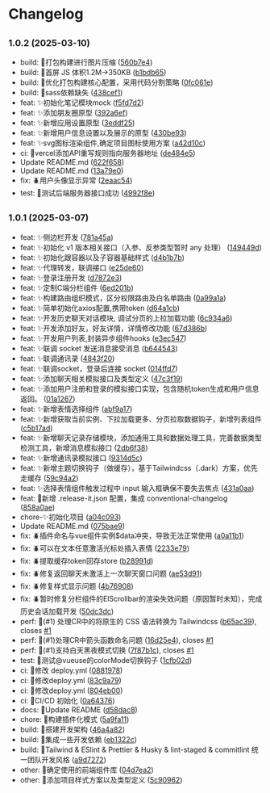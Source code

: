 # Changelog

## <small>1.0.2 (2025-03-10)</small>

* build: 🔨️打包构建进行图片压缩 ([560b7e4](https://github.com/ZRMYDYCG/llm-go-chat-client/commit/560b7e4))
* build: 🔨️首屏 JS 体积1.2M->350KB ([b1bdb65](https://github.com/ZRMYDYCG/llm-go-chat-client/commit/b1bdb65))
* build: 🔨️优化打包构建核心配置，采用代码分割策略 ([0fc061e](https://github.com/ZRMYDYCG/llm-go-chat-client/commit/0fc061e))
* build: 🔨️sass依赖缺失 ([438cef1](https://github.com/ZRMYDYCG/llm-go-chat-client/commit/438cef1))
* feat: ✨️初始化笔记模块mock ([f5fd7d2](https://github.com/ZRMYDYCG/llm-go-chat-client/commit/f5fd7d2))
* feat: ✨️添加朋友圈原型 ([392a6ef](https://github.com/ZRMYDYCG/llm-go-chat-client/commit/392a6ef))
* feat: ✨️新增应用设置原型 ([3eddf25](https://github.com/ZRMYDYCG/llm-go-chat-client/commit/3eddf25))
* feat: ✨️新增用户信息设置以及展示的原型 ([430be93](https://github.com/ZRMYDYCG/llm-go-chat-client/commit/430be93))
* feat: ✨️svg图标渲染组件,确定项目图标使用方案 ([a42d10c](https://github.com/ZRMYDYCG/llm-go-chat-client/commit/a42d10c))
* ci: 📌️vercel添加API重写规则指向服务器地址 ([de484e5](https://github.com/ZRMYDYCG/llm-go-chat-client/commit/de484e5))
* Update README.md ([622f658](https://github.com/ZRMYDYCG/llm-go-chat-client/commit/622f658))
* Update README.md ([13a79e0](https://github.com/ZRMYDYCG/llm-go-chat-client/commit/13a79e0))
* fix: 🪲️用户头像显示异常 ([2eaac54](https://github.com/ZRMYDYCG/llm-go-chat-client/commit/2eaac54))
* test: 🧪️测试后端服务器接口成功 ([4992f8e](https://github.com/ZRMYDYCG/llm-go-chat-client/commit/4992f8e))

## <small>1.0.1 (2025-03-07)</small>

* feat: ✨侧边栏开发 ([781a45a](https://github.com/ZRMYDYCG/llm-go-chat-client/commit/781a45a))
* feat: ✨️初始化 v1 版本相关接口（入参、反参类型暂时 any 处理） ([149449d](https://github.com/ZRMYDYCG/llm-go-chat-client/commit/149449d))
* feat: ✨️初始化跟容器以及子容器基础样式 ([d4b1b7b](https://github.com/ZRMYDYCG/llm-go-chat-client/commit/d4b1b7b))
* feat: ✨️代理转发，联调接口 ([e25de60](https://github.com/ZRMYDYCG/llm-go-chat-client/commit/e25de60))
* feat: ✨️登录注册开发 ([d7872e3](https://github.com/ZRMYDYCG/llm-go-chat-client/commit/d7872e3))
* feat: ✨️定制C端分栏组件 ([6ed201b](https://github.com/ZRMYDYCG/llm-go-chat-client/commit/6ed201b))
* feat: ✨️构建路由组织模式，区分权限路由及白名单路由 ([0a99a1a](https://github.com/ZRMYDYCG/llm-go-chat-client/commit/0a99a1a))
* feat: ✨️简单初始化axios配置,携带token ([d64a1cb](https://github.com/ZRMYDYCG/llm-go-chat-client/commit/d64a1cb))
* feat: ✨️开发历史聊天对话模块, 调试分页的上拉加载功能 ([6c934a6](https://github.com/ZRMYDYCG/llm-go-chat-client/commit/6c934a6))
* feat: ✨️开发添加好友，好友详情，详情修改功能 ([67d386b](https://github.com/ZRMYDYCG/llm-go-chat-client/commit/67d386b))
* feat: ✨️开发用户列表,封装异步组件hooks ([e3ec547](https://github.com/ZRMYDYCG/llm-go-chat-client/commit/e3ec547))
* feat: ✨️联调 socket 发送消息接受消息 ([b644543](https://github.com/ZRMYDYCG/llm-go-chat-client/commit/b644543))
* feat: ✨️联调通讯录 ([4843f20](https://github.com/ZRMYDYCG/llm-go-chat-client/commit/4843f20))
* feat: ✨️联调socket，登录后连接 socket ([014ffd7](https://github.com/ZRMYDYCG/llm-go-chat-client/commit/014ffd7))
* feat: ✨️添加聊天相关模拟接口及类型定义 ([47c3f19](https://github.com/ZRMYDYCG/llm-go-chat-client/commit/47c3f19))
* feat: ✨️添加用户注册和登录的模拟接口实现，包含随机token生成和用户信息返回。 ([01a1267](https://github.com/ZRMYDYCG/llm-go-chat-client/commit/01a1267))
* feat: ✨️新增表情选择组件 ([abf9a17](https://github.com/ZRMYDYCG/llm-go-chat-client/commit/abf9a17))
* feat: ✨️新增获取当前实例、下拉加载更多、分页拉取数据钩子，新增列表组件 ([c5b17ad](https://github.com/ZRMYDYCG/llm-go-chat-client/commit/c5b17ad))
* feat: ✨️新增聊天记录存储模块，添加通用工具和数据处理工具，完善数据类型检测工具，新增消息模拟接口 ([2db6f38](https://github.com/ZRMYDYCG/llm-go-chat-client/commit/2db6f38))
* feat: ✨️新增通讯录模拟接口 ([9314d5c](https://github.com/ZRMYDYCG/llm-go-chat-client/commit/9314d5c))
* feat: ✨️新增主题切换钩子（做缓存），基于Tailwindcss（.dark）方案，优先走缓存 ([59c94a2](https://github.com/ZRMYDYCG/llm-go-chat-client/commit/59c94a2))
* feat: ✨️选择表情组件触发过程中 input 输入框确保不要失去焦点 ([431a0aa](https://github.com/ZRMYDYCG/llm-go-chat-client/commit/431a0aa))
* feat: 🎯️新增 .release-it.json 配置，集成 conventional-changelog ([858a0ae](https://github.com/ZRMYDYCG/llm-go-chat-client/commit/858a0ae))
* chore-✨️初始化项目 ([a04c093](https://github.com/ZRMYDYCG/llm-go-chat-client/commit/a04c093))
* Update README.md ([075bae9](https://github.com/ZRMYDYCG/llm-go-chat-client/commit/075bae9))
* fix: 🪲️插件命名与vue组件实例$data冲突，导致无法正常使用 ([a0a11b1](https://github.com/ZRMYDYCG/llm-go-chat-client/commit/a0a11b1))
* fix: 🪲️可以在文本任意激活光标处插入表情 ([2233e79](https://github.com/ZRMYDYCG/llm-go-chat-client/commit/2233e79))
* fix: 🪲️提取缓存token回存store ([b28991d](https://github.com/ZRMYDYCG/llm-go-chat-client/commit/b28991d))
* fix: 🪲️修复返回聊天未激活上一次聊天窗口问题 ([ae53d91](https://github.com/ZRMYDYCG/llm-go-chat-client/commit/ae53d91))
* fix: 🪲️修复样式显示问题 ([4b76908](https://github.com/ZRMYDYCG/llm-go-chat-client/commit/4b76908))
* fix: 🪲️暂时修复分栏组件的ElScrollbar的渲染失效问题（原因暂时未知），完成历史会话加载开发 ([50dc3dc](https://github.com/ZRMYDYCG/llm-go-chat-client/commit/50dc3dc))
* perf: 📜️(#1) 处理CR中的将原生的 CSS 语法转换为 Tailwindcss ([b65ac39](https://github.com/ZRMYDYCG/llm-go-chat-client/commit/b65ac39)), closes [#1](https://github.com/ZRMYDYCG/llm-go-chat-client/issues/1)
* perf: 📜️(#1)处理CR中箭头函数命名问题 ([16d25e4](https://github.com/ZRMYDYCG/llm-go-chat-client/commit/16d25e4)), closes [#1](https://github.com/ZRMYDYCG/llm-go-chat-client/issues/1)
* perf: 📜️(#1)支持白天黑夜模式切换 ([7f87b1c](https://github.com/ZRMYDYCG/llm-go-chat-client/commit/7f87b1c)), closes [#1](https://github.com/ZRMYDYCG/llm-go-chat-client/issues/1)
* test: 🎯️测试@vueuse的colorMode切换钩子 ([1cfb02d](https://github.com/ZRMYDYCG/llm-go-chat-client/commit/1cfb02d))
* ci: 📌️修改 deploy.yml ([0881978](https://github.com/ZRMYDYCG/llm-go-chat-client/commit/0881978))
* ci: 📌️修改deploy.yml ([83c9a79](https://github.com/ZRMYDYCG/llm-go-chat-client/commit/83c9a79))
* ci: 📌️修改deploy.yml ([804eb00](https://github.com/ZRMYDYCG/llm-go-chat-client/commit/804eb00))
* ci: 📌️CI/CD 初始化 ([0a64376](https://github.com/ZRMYDYCG/llm-go-chat-client/commit/0a64376))
* docs: 📖️Update README ([d58dac8](https://github.com/ZRMYDYCG/llm-go-chat-client/commit/d58dac8))
* chore: 🎯️构建插件化模式 ([5a9fa11](https://github.com/ZRMYDYCG/llm-go-chat-client/commit/5a9fa11))
* build: 🔨️搭建开发架构 ([46a4a82](https://github.com/ZRMYDYCG/llm-go-chat-client/commit/46a4a82))
* build: 🔨️集成一些开发依赖 ([eb1322c](https://github.com/ZRMYDYCG/llm-go-chat-client/commit/eb1322c))
* build: 🔨️Tailwind & ESlint & Prettier & Husky & lint-staged & commitlint 统一团队开发风格 ([a9d7272](https://github.com/ZRMYDYCG/llm-go-chat-client/commit/a9d7272))
* other: 🎯️确定使用的前端组件库 ([04d7ea2](https://github.com/ZRMYDYCG/llm-go-chat-client/commit/04d7ea2))
* other: 🎯️添加项目样式方案以及类型定义 ([5c90962](https://github.com/ZRMYDYCG/llm-go-chat-client/commit/5c90962))
